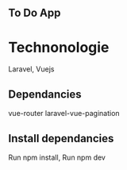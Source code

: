 ## To Do App

# Technonologie
Laravel, Vuejs

## Dependancies

vue-router
laravel-vue-pagination

## Install dependancies

Run npm install,
Run npm dev
